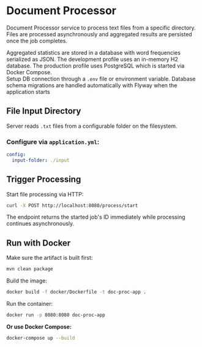 # Document Processor

Document Processor service to process text files from a specific directory.
Files are processed asynchronously and aggregated results are persisted once the job completes.

Aggregated statistics are stored in a database with word frequencies serialized as JSON.
The development profile uses an in-memory H2 database.
The production profile uses PostgreSQL which is started via Docker Compose.  
Setup DB connection through a `.env` file or environment variable.
Database schema migrations are handled automatically with Flyway when the application starts

## File Input Directory

Server reads `.txt` files from a configurable folder on the filesystem.

### Configure via `application.yml`:
```yaml
config:
  input-folder: ./input
```

## Trigger Processing

Start file processing via HTTP:

```bash
curl -X POST http://localhost:8080/process/start
```
The endpoint returns the started job's ID immediately while processing continues asynchronously.


## Run with Docker

Make sure the artifact is built first:

``` bash
mvn clean package
```

Build the image:

``` bash
docker build -f docker/Dockerfile -t doc-proc-app .
```

Run the container:
``` bash
docker run -p 8080:8080 doc-proc-app
```

**Or use Docker Compose:**

``` bash
docker-compose up --build
```